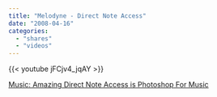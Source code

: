 ```yaml
---
title: "Melodyne - Direct Note Access"
date: "2008-04-16"
categories:
  - "shares"
  - "videos"
---
```


{{< youtube jFCjv4_jqAY >}}

[Music: Amazing Direct Note Access is Photoshop For Music](http://gizmodo.com/380565/amazing-direct-note-access-is-photoshop-for-music)
